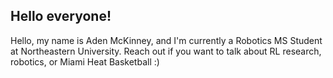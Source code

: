 ## Hello everyone!

Hello, my name is Aden McKinney, and I'm currently a Robotics MS Student at Northeastern University. Reach out if you want to talk about RL research, robotics, or Miami Heat Basketball :)

<!---
adenm-10/adenm-10 is a ✨ special ✨ repository because its `README.md` (this file) appears on your GitHub profile.
You can click the Preview link to take a look at your changes.
--->

